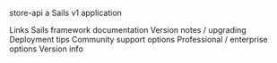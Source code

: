 store-api
a Sails v1 application

Links
Sails framework documentation
Version notes / upgrading
Deployment tips
Community support options
Professional / enterprise options
Version info
